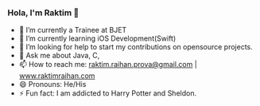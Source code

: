 ### Hola, I'm Raktim 👋



- 🔭 I’m currently a Trainee at BJET 
- 🌱 I’m currently learning iOS Development(Swift)
- 🤔 I’m looking for help to start my contributions on opensource projects. 
- 💬 Ask me about Java, C, 
- 📫 How to reach me: raktim.raihan.prova@gmail.com | www.raktimraihan.com
- 😄 Pronouns: He/His
- ⚡ Fun fact: I am addicted to Harry Potter and Sheldon. 

